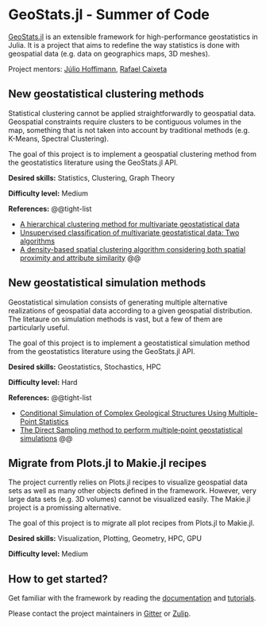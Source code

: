 # GeoStats.jl - Summer of Code

[GeoStats.jl](https://github.com/JuliaEarth/GeoStats.jl) is an extensible framework for high-performance geostatistics in Julia.
It is a project that aims to redefine the way statistics is done with geospatial data (e.g. data on geographics maps, 3D meshes).

Project mentors: [Júlio Hoffimann](https://github.com/juliohm), [Rafael Caixeta](https://github.com/rmcaixeta)

## New geostatistical clustering methods

Statistical clustering cannot be applied straightforwardly to geospatial data. Geospatial constraints require clusters to be
contiguous volumes in the map, something that is not taken into account by traditional methods (e.g. K-Means, Spectral Clustering).

The goal of this project is to implement a geospatial clustering method from the geostatistics literature using the GeoStats.jl API.

**Desired skills:** Statistics, Clustering, Graph Theory

**Difficulty level:** Medium

**References:**
@@tight-list
- [A hierarchical clustering method for multivariate geostatistical data](https://www.sciencedirect.com/science/article/abs/pii/S2211675316300367)
- [Unsupervised classification of multivariate geostatistical data: Two algorithms](https://www.sciencedirect.com/science/article/pii/S0098300415001314)
- [A density-based spatial clustering algorithm considering both spatial proximity and attribute similarity](https://www.sciencedirect.com/science/article/pii/S0098300411004419)
@@

## New geostatistical simulation methods

Geostatistical simulation consists of generating multiple alternative realizations of geospatial data according to a given geospatial distribution.
The litetaure on simulation methods is vast, but a few of them are particularly useful.

The goal of this project is to implement a geostatistical simulation method from the geostatistics literature using the GeoStats.jl API.

**Desired skills:** Geostatistics, Stochastics, HPC

**Difficulty level:** Hard

**References:**
@@tight-list
- [Conditional Simulation of Complex Geological Structures Using Multiple-Point Statistics](https://link.springer.com/article/10.1023/A:1014009426274)
- [The Direct Sampling method to perform multiple‐point geostatistical simulations](https://agupubs.onlinelibrary.wiley.com/doi/full/10.1029/2008WR007621)
@@

## Migrate from Plots.jl to Makie.jl recipes

The project currently relies on Plots.jl recipes to visualize geospatial data sets as well as many other objects defined in the framework.
However, very large data sets (e.g. 3D volumes) cannot be visualized easily. The Makie.jl project is a promissing alternative.

The goal of this project is to migrate all plot recipes from Plots.jl to Makie.jl.

**Desired skills:** Visualization, Plotting, Geometry, HPC, GPU

**Difficulty level:** Medium

## How to get started?

Get familiar with the framework by reading the [documentation](https://juliaearth.github.io/GeoStats.jl/stable) and [tutorials](https://github.com/JuliaEarth/GeoStatsTutorials).

Please contact the project maintainers in [Gitter](https://gitter.im/JuliaEarth/GeoStats.jl) or [Zulip](https://julialang.zulipchat.com/#narrow/stream/276201-geostats.2Ejl).
